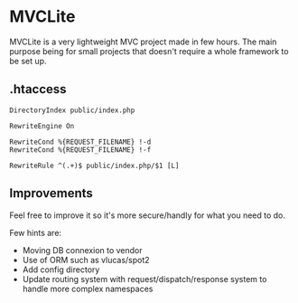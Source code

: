 # MVCLite

MVCLite is a very lightweight MVC project made in few hours.
The main purpose being for small projects that doesn't require a whole framework to be set up.

## .htaccess

```
DirectoryIndex public/index.php

RewriteEngine On

RewriteCond %{REQUEST_FILENAME} !-d
RewriteCond %{REQUEST_FILENAME} !-f

RewriteRule ^(.+)$ public/index.php/$1 [L]
```

## Improvements

Feel free to improve it so it's more secure/handly for what you need to do.

Few hints are:
- Moving DB connexion to vendor
- Use of ORM such as vlucas/spot2
- Add config directory
- Update routing system with request/dispatch/response system to handle more complex namespaces

